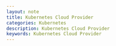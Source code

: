 ```yaml
---
layout: note
title: Kubernetes Cloud Provider
categories: Kubernetes
description: Kubernetes Cloud Provider
keywords: Kubernetes Cloud Provider
---
```

